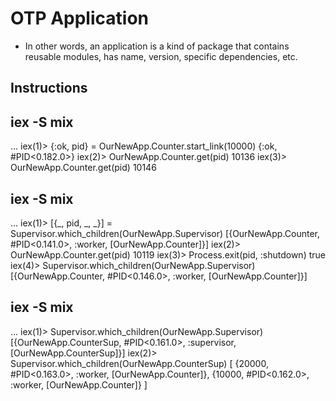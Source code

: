# OTP Application
- In other words, an application is a kind of package that contains reusable modules, has name, version, specific dependencies, etc.

## Instructions 

## iex -S mix
...
iex(1)> {:ok, pid} = OurNewApp.Counter.start_link(10000)
{:ok, #PID<0.182.0>}
iex(2)> OurNewApp.Counter.get(pid)
10136
iex(3)> OurNewApp.Counter.get(pid)
10146

## iex -S mix
...
iex(1)> [{_, pid, _, _}] = Supervisor.which_children(OurNewApp.Supervisor)
[{OurNewApp.Counter, #PID<0.141.0>, :worker, [OurNewApp.Counter]}]
iex(2)> OurNewApp.Counter.get(pid)
10119
iex(3)> Process.exit(pid, :shutdown)
true
iex(4)> Supervisor.which_children(OurNewApp.Supervisor)
[{OurNewApp.Counter, #PID<0.146.0>, :worker, [OurNewApp.Counter]}]

## iex -S mix
...
iex(1)> Supervisor.which_children(OurNewApp.Supervisor)
[{OurNewApp.CounterSup, #PID<0.161.0>, :supervisor, [OurNewApp.CounterSup]}]
iex(2)> Supervisor.which_children(OurNewApp.CounterSup)
[
  {20000, #PID<0.163.0>, :worker, [OurNewApp.Counter]},
  {10000, #PID<0.162.0>, :worker, [OurNewApp.Counter]}
]

